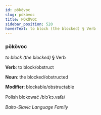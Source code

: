 ```yaml
---
id: pökövoc
slug: pökövoc
title: PÖKÖVOC
sidebar_position: 520
hoverText: to block (the blocked) § Verb
---
```


### pökövoc

*to block (the blocked)* **§** Verb

**Verb**: to block/obstruct

**Noun**: the blocked/obstructed

**Modifier**: blockable/obstructable

Polish blokować /blɔˈkɔ.vat͡ɕ/

*Balto-Slavic Language Family*